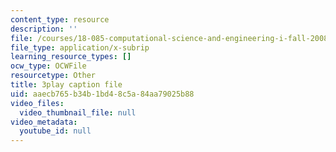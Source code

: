 ```yaml
---
content_type: resource
description: ''
file: /courses/18-085-computational-science-and-engineering-i-fall-2008/aaecb765b34b1bd48c5a84aa79025b88_0oBJN8F616U.srt
file_type: application/x-subrip
learning_resource_types: []
ocw_type: OCWFile
resourcetype: Other
title: 3play caption file
uid: aaecb765-b34b-1bd4-8c5a-84aa79025b88
video_files:
  video_thumbnail_file: null
video_metadata:
  youtube_id: null
---
```

